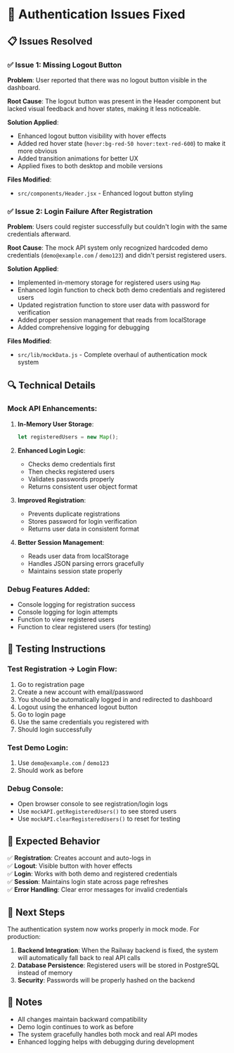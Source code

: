# 🔧 Authentication Issues Fixed

## 📋 **Issues Resolved**

### ✅ **Issue 1: Missing Logout Button**
**Problem**: User reported that there was no logout button visible in the dashboard.

**Root Cause**: The logout button was present in the Header component but lacked visual feedback and hover states, making it less noticeable.

**Solution Applied**:
- Enhanced logout button visibility with hover effects
- Added red hover state (`hover:bg-red-50 hover:text-red-600`) to make it more obvious
- Added transition animations for better UX
- Applied fixes to both desktop and mobile versions

**Files Modified**:
- `src/components/Header.jsx` - Enhanced logout button styling

### ✅ **Issue 2: Login Failure After Registration**
**Problem**: Users could register successfully but couldn't login with the same credentials afterward.

**Root Cause**: The mock API system only recognized hardcoded demo credentials (`demo@example.com` / `demo123`) and didn't persist registered users.

**Solution Applied**:
- Implemented in-memory storage for registered users using `Map`
- Enhanced login function to check both demo credentials and registered users
- Updated registration function to store user data with password for verification
- Added proper session management that reads from localStorage
- Added comprehensive logging for debugging

**Files Modified**:
- `src/lib/mockData.js` - Complete overhaul of authentication mock system

## 🔍 **Technical Details**

### **Mock API Enhancements**:

1. **In-Memory User Storage**:
   ```javascript
   let registeredUsers = new Map();
   ```

2. **Enhanced Login Logic**:
   - Checks demo credentials first
   - Then checks registered users
   - Validates passwords properly
   - Returns consistent user object format

3. **Improved Registration**:
   - Prevents duplicate registrations
   - Stores password for login verification
   - Returns user data in consistent format

4. **Better Session Management**:
   - Reads user data from localStorage
   - Handles JSON parsing errors gracefully
   - Maintains session state properly

### **Debug Features Added**:
- Console logging for registration success
- Console logging for login attempts
- Function to view registered users
- Function to clear registered users (for testing)

## 🧪 **Testing Instructions**

### **Test Registration → Login Flow**:
1. Go to registration page
2. Create a new account with email/password
3. You should be automatically logged in and redirected to dashboard
4. Logout using the enhanced logout button
5. Go to login page
6. Use the same credentials you registered with
7. Should login successfully

### **Test Demo Login**:
1. Use `demo@example.com` / `demo123`
2. Should work as before

### **Debug Console**:
- Open browser console to see registration/login logs
- Use `mockAPI.getRegisteredUsers()` to see stored users
- Use `mockAPI.clearRegisteredUsers()` to reset for testing

## 🎯 **Expected Behavior**

✅ **Registration**: Creates account and auto-logs in  
✅ **Logout**: Visible button with hover effects  
✅ **Login**: Works with both demo and registered credentials  
✅ **Session**: Maintains login state across page refreshes  
✅ **Error Handling**: Clear error messages for invalid credentials  

## 🔄 **Next Steps**

The authentication system now works properly in mock mode. For production:

1. **Backend Integration**: When the Railway backend is fixed, the system will automatically fall back to real API calls
2. **Database Persistence**: Registered users will be stored in PostgreSQL instead of memory
3. **Security**: Passwords will be properly hashed on the backend

## 📝 **Notes**

- All changes maintain backward compatibility
- Demo login continues to work as before
- The system gracefully handles both mock and real API modes
- Enhanced logging helps with debugging during development
